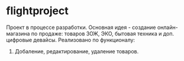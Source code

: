 # flightproject

Проект в процессе разработки. Основная идея - создание онлайн-магазина по продаже:
    товаров ЗОЖ, ЭКО, бытовая техника и доп. цифровые девайсы.
Реализовано по функционалу:
1. Добаление, редактирование, удаление товаров.